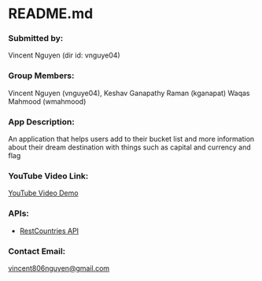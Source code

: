# README.md

### Submitted by:
Vincent Nguyen (dir id: vnguye04)

### Group Members:
Vincent Nguyen (vnguye04), Keshav Ganapathy Raman (kganapat) Waqas Mahmood (wmahmood)

### App Description:
An application that helps users add to their bucket list and more information about their dream destination with things such as capital and currency and flag

### YouTube Video Link:
[YouTube Video Demo](https://youtu.be/eoejLoeMSO8)

### APIs:
- [RestCountries API ](https://restcountries.com/)

### Contact Email:
vincent806nguyen@gmail.com
